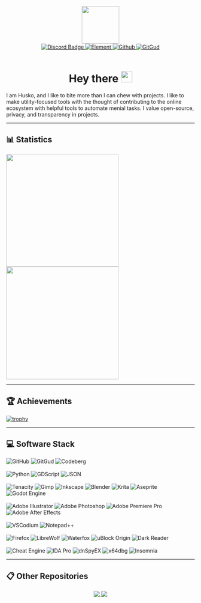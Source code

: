 <!-- [![Husko's GitHub stats](https://github-readme-stats.vercel.app/api?username=official-husko&show_icons=true&bg_color=30,e96443,904e95&title_color=fff&text_color=fff)](https://github.com/Official-Husko/Official-Husko) -->

<!-- [![Top Langs](https://github-readme-stats.vercel.app/api/top-langs/?username=official-husko&show_icons=true&bg_color=30,e96443,904e95&title_color=fff&text_color=fff)](https://github.com/Official-Husko/Official-Husko) -->

<!-- https://shields.io/badges/static-badge -->

<div id="header" align="center">
  <img src="https://media3.giphy.com/media/Vf3ZKdillTMOOaOho0/giphy.gif" width="100"/>
</div>
<div id="badges" align="center">
  <a href="el_jamos">
    <img src="https://img.shields.io/badge/Discord-white?style=for-the-badge&logo=discord&logoColor=white&color=3f4deb" alt="Discord Badge"/>
  </a>
  <a href="https://matrix.to/#/@official-husko:matrix.org" align="center">
    <img src="https://img.shields.io/badge/Element-white?style=for-the-badge&logo=element&logoColor=white&color=0dbc8a" alt="Element"/>
  </a>
  <a href="https://github.com/Official-Husko" align="center">
    <img src="https://img.shields.io/badge/Github-black?style=for-the-badge&logo=GitHub" alt="Github"/>
  </a>
  <a href="https://gitgud.io/Official-Husko" align="center">
    <img src="https://img.shields.io/badge/GitGud-Orange?style=for-the-badge&logo=GitLab&color=%23221C35" alt="GitGud"/>
  </a>
</div>
<div id="visitors" align="center">
  <img src="https://komarev.com/ghpvc/?username=official-husko&style=flat-square&color=blue" alt="" />
  <br><br>
  <h1>
    Hey there
    <img src="https://media.giphy.com/media/hvRJCLFzcasrR4ia7z/giphy.gif" width="30px"/>
  </h1>
</div>
I am Husko, and I like to bite more than I can chew with projects.
I like to make utility-focused tools with the thought of contributing to the online ecosystem with helpful tools to automate menial tasks.
I value open-source, privacy, and transparency in projects.

---
## 📊 **Statistics**
<a href="https://github.com/Official-Husko/Official-Husko">
  <img height=300 align="center" src="https://github-readme-stats.vercel.app/api?username=official-husko&show_icons=true&theme=transparent&hide_border=true&show=reviews,discussions_started,discussions_answered,prs_merged,prs_merged_percentage&exclude_repo=Community-s-Undead-Streets-Mod" />
</a>
<a href="https://github.com/Official-Husko/Official-Husko">
  <img height=300 align="center" src="https://github-readme-stats.vercel.app/api/top-langs/?username=official-husko&show_icons=true&theme=transparent&hide_border=true&show=reviews,discussions_started,discussions_answered,prs_merged,prs_merged_percentage&exclude_repo=Community-s-Undead-Streets-Mod" />
</a>

---
## 🏆 **Achievements**
[![trophy](https://github-profile-trophy.vercel.app/?username=Official-Husko&theme=radical&no-frame=true&no-bg=true)](https://github.com/ryo-ma/github-profile-trophy)

---
## 💻 **Software Stack**
![GitHub](https://img.shields.io/badge/Github-black?style=for-the-badge&logo=GitHub)
![GitGud](https://img.shields.io/badge/GitGud-Orange?style=for-the-badge&logo=GitLab&color=%23221C35)
![Codeberg](https://img.shields.io/badge/CodeBerg-Blue?style=for-the-badge&logo=Codeberg&color=0e3634)
<br></br>
![Python](https://img.shields.io/badge/Python-black?style=for-the-badge&logo=python&color=ffce38)
![GDScript](https://img.shields.io/badge/GDScript-black?style=for-the-badge&logo=gdscript&color=478cbf)
![JSON](https://img.shields.io/badge/json-black?style=for-the-badge&logo=json&color=6d6d6d)
<br></br>
![Tenacity](https://img.shields.io/badge/Tenacity-white?style=for-the-badge&logo=Audacity&color=d31e34)
![Gimp](https://img.shields.io/badge/Gimp-white?style=for-the-badge&logo=Gimp&color=0b1d1e)
![Inkscape](https://img.shields.io/badge/Inkscape-black?style=for-the-badge&logo=Inkscape&logoColor=black&color=fdecda)
![Blender](https://img.shields.io/badge/Blender-white?style=for-the-badge&logo=Blender&color=0e4673)
![Krita](https://img.shields.io/badge/Krita-white?style=for-the-badge&logo=Krita&color=3d646b)
![Aseprite](https://img.shields.io/badge/Aseprite-white?style=for-the-badge&logo=Aseprite&color=583e46)
![Godot Engine](https://img.shields.io/badge/Godot%20Engine-white?style=for-the-badge&logo=GodotEngine&color=24466e)
<br></br>
![Adobe Illustrator](https://img.shields.io/badge/Adobe%20Illustrator-white?style=for-the-badge&logo=adobe-illustrator&logoColor=white&color=f27021)
![Adobe Photoshop](https://img.shields.io/badge/Adobe%20Photoshop-white?style=for-the-badge&logo=adobe-photoshop&logoColor=white&color=00b2da)
![Adobe Premiere Pro](https://img.shields.io/badge/Adobe%20Premiere%20Pro-white?style=for-the-badge&logo=adobe-premiere-pro&logoColor=white&color=a575b0)
![Adobe After Effects](https://img.shields.io/badge/Adobe%20After%20Effects-white?style=for-the-badge&logo=adobe-after-effects&logoColor=white&color=847eba)
<br></br>
![VSCodium](https://img.shields.io/badge/VS%20Codium-white?style=for-the-badge&logo=vscodium&logoColor=white&color=2d70c2)
![Notepad++](https://img.shields.io/badge/Notepad%2B%2B-white?style=for-the-badge&logo=notepadplusplus&logoColor=white&color=047902)
<br></br>
![Firefox](https://img.shields.io/badge/Firefox-white?style=for-the-badge&logo=firefox-browser&logoColor=white&color=fe5435)
![LibreWolf](https://img.shields.io/badge/LibreWolf-white?style=for-the-badge&logo=&logoColor=white&color=029de8)
![Waterfox](https://img.shields.io/badge/Waterfox-white?style=for-the-badge&logoColor=white&color=04294e)
![uBlock Origin](https://img.shields.io/badge/uBlock%20Origin-white?style=for-the-badge&logo=ublockorigin&logoColor=white&color=7a0000)
![Dark Reader](https://img.shields.io/badge/Dark%20Reader-white?style=for-the-badge&logo=darkreader&logoColor=white&color=26505c)
<br></br>
![Cheat Engine](https://img.shields.io/badge/Cheat%20Engine-white?style=for-the-badge&logoColor=white&color=046697)
![IDA Pro](https://img.shields.io/badge/IDA%20Pro-white?style=for-the-badge&logoColor=white&color=3dbfbd)
![dnSpyEX](https://img.shields.io/badge/dnSpyEX-white?style=for-the-badge&logoColor=white&color=3f3f3f)
![x64dbg](https://img.shields.io/badge/x64dbg-white?style=for-the-badge&logoColor=white&color=26292f)
![Insomnia](https://img.shields.io/badge/Insomnia-white?style=for-the-badge&logo=insomnia&logoColor=white&color=2f017d)



---
## 📋 **Other Repositories**
<div id="other-repos" align="center">
  <a href="https://github.com/anuraghazra/github-readme-stats">
    <img align="center" src="https://github-readme-stats.vercel.app/api/pin/?username=Official-Husko&repo=f95-notify&theme=transparent&hide_border=false" />
  </a>
  <a href="https://github.com/anuraghazra/convoychat">
    <img align="center" src="https://github-readme-stats.vercel.app/api/pin/?username=Official-Husko&repo=69-days-after-oscgp&theme=transparent&hide_border=false" />
  </a>
</div>
